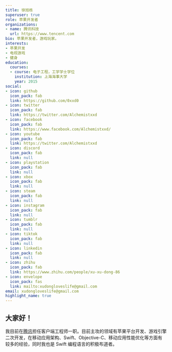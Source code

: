 ```yaml
---
title: 徐旭栋
superuser: true
role: 苹果开发者
organizations:
- name: 腾讯科技
  url: https://www.tencent.com
bio: 苹果开发者，游戏玩家。
interests:
- 苹果开发
- 电视游戏
- 健身
education:
  courses:
  - course: 电子工程，工学学士学位
    institution: 上海海事大学
    year: 2015
social:
- icon: github
  icon_pack: fab
  link: https://github.com/0xxd0
- icon: twitter
  icon_pack: fab
  link: https://twitter.com/Alchemistxxd
- icon: facebook
  icon_pack: fab
  link: https://www.facebook.com/Alchemistxxd/
- icon: youtube
  icon_pack: fab
  link: https://twitter.com/Alchemistxxd
- icon: discord
  icon_pack: fab
  link: null
- icon: playstation
  icon_pack: fab
  link: null
- icon: xbox
  icon_pack: fab
  link: null
- icon: steam
  icon_pack: fab
  link: null
- icon: instagram
  icon_pack: fab
  link: null
- icon: tumblr
  icon_pack: fab
  link: null
- icon: tiktok
  icon_pack: fab
  link: null
- icon: linkedin
  icon_pack: fab
  link: null
- icon: zhihu
  icon_pack: fab
  link: https://www.zhihu.com/people/xu-xu-dong-86
- icon: envelope
  icon_pack: fas
  link: mailto:xudongloveslife@gmail.com
email: xudongloveslife@gmail.com
highlight_name: true
---
```


## 大家好！

我目前在[腾讯](https://www.tencent.com/)担任客户端工程师一职。目前主攻的领域有苹果平台开发、游戏引擎二次开发，在移动应用架构、Swift、Objective-C、移动应用性能优化等方面有较多的经验，同时我也是 Swift 编程语言的积极布道者。